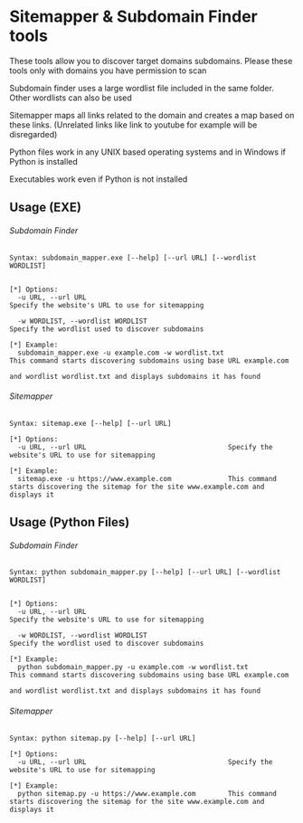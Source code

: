 # Sitemapper & Subdomain Finder tools 

These tools allow you to discover target domains subdomains. Please these tools only with domains you have permission to scan

Subdomain finder uses a large wordlist file included in the same folder. Other wordlists can also be used

Sitemapper maps all links related to the domain and creates a map based on these links. (Unrelated links like link to youtube for example will be disregarded)

Python files work in any UNIX based operating systems and in Windows if Python is installed

Executables work even if Python is not installed

## Usage (EXE)

###### Subdomain Finder

```
Syntax: subdomain_mapper.exe [--help] [--url URL] [--wordlist WORDLIST]


[*] Options:
  -u URL, --url URL                                                          Specify the website's URL to use for sitemapping
  
  -w WORDLIST, --wordlist WORDLIST                                           Specify the wordlist used to discover subdomains

[*] Example:
  subdomain_mapper.exe -u example.com -w wordlist.txt                        This command starts discovering subdomains using base URL example.com 
                                                                             and wordlist wordlist.txt and displays subdomains it has found 

```

###### Sitemapper

```
Syntax: sitemap.exe [--help] [--url URL]

[*] Options:
  -u URL, --url URL                                   Specify the website's URL to use for sitemapping

[*] Example:
  sitemap.exe -u https://www.example.com              This command starts discovering the sitemap for the site www.example.com and displays it 

```

## Usage (Python Files)

###### Subdomain Finder

```
Syntax: python subdomain_mapper.py [--help] [--url URL] [--wordlist WORDLIST]


[*] Options:
  -u URL, --url URL                                                          Specify the website's URL to use for sitemapping
  
  -w WORDLIST, --wordlist WORDLIST                                           Specify the wordlist used to discover subdomains

[*] Example:
  python subdomain_mapper.py -u example.com -w wordlist.txt                  This command starts discovering subdomains using base URL example.com 
                                                                             and wordlist wordlist.txt and displays subdomains it has found 

```

###### Sitemapper

```
Syntax: python sitemap.py [--help] [--url URL]

[*] Options:
  -u URL, --url URL                                   Specify the website's URL to use for sitemapping

[*] Example:
  python sitemap.py -u https://www.example.com        This command starts discovering the sitemap for the site www.example.com and displays it 

```

